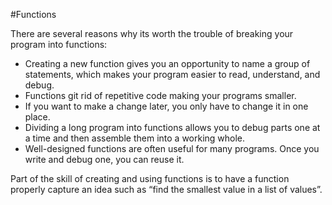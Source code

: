 #Functions 

There are several reasons why its worth the trouble of breaking your program into functions:
-  Creating a new function gives you an opportunity to name a group of statements, which makes your program easier to read, understand, and debug.
- Functions git rid of repetitive code making your programs smaller.
- If you want to make a change later, you only have to change it in one place.
- Dividing a long program into functions allows you to debug parts one at a time and then assemble them into a working whole.
- Well-designed functions are often useful for many programs. Once you write and debug one, you can reuse it.

Part of the skill of creating and using functions is to have a function properly capture an idea such as “find the smallest value in a list of values”.